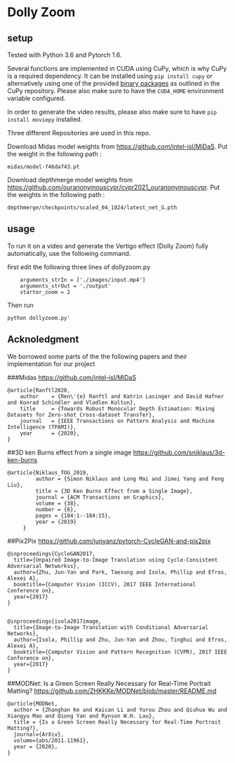 # Dolly Zoom


## setup
Tested with Python 3.6 and Pytorch 1.6. 

Several functions are implemented in CUDA using CuPy, which is why CuPy is a required dependency. It can be installed using `pip install cupy` or alternatively using one of the provided [binary packages](https://docs.cupy.dev/en/stable/install.html#installing-cupy) as outlined in the CuPy repository. Please also make sure to have the `CUDA_HOME` environment variable configured.

In order to generate the video results, please also make sure to have `pip install moviepy` installed.

Three different Repositories are used in this repo.

Download Midas model weights from https://github.com/intel-isl/MiDaS. Put the weight in the following path : 
```
midas/model-f46da743.pt
```
Download depthmerge model weights from https://github.com/ouranonymouscvpr/cvpr2021_ouranonymouscvpr. Put the weights in the following path :
```
depthmerge/checkpoints/scaled_04_1024/latest_net_G.pth
```

## usage
To run it on a video and generate the Vertigo effect (Dolly Zoom) fully automatically, use the following command.

first edit the following three lines of dollyzoom.py
```
    arguments_strIn = ['./images/input.mp4']
    arguments_strOut = './output'
    starter_zoom = 2
```
Then run
```
python dollyzoom.py'
```

## Acknoledgment
We borrowed some parts of the the following papers and their implementation for our project

###Midas
https://github.com/intel-isl/MiDaS
```
@article{Ranftl2020,
	author    = {Ren\'{e} Ranftl and Katrin Lasinger and David Hafner and Konrad Schindler and Vladlen Koltun},
	title     = {Towards Robust Monocular Depth Estimation: Mixing Datasets for Zero-shot Cross-dataset Transfer},
	journal   = {IEEE Transactions on Pattern Analysis and Machine Intelligence (TPAMI)},
	year      = {2020},
}
```

##3D ken Burns effect from a single image
https://github.com/sniklaus/3d-ken-burns
```
@article{Niklaus_TOG_2019,
         author = {Simon Niklaus and Long Mai and Jimei Yang and Feng Liu},
         title = {3D Ken Burns Effect from a Single Image},
         journal = {ACM Transactions on Graphics},
         volume = {38},
         number = {6},
         pages = {184:1--184:15},
         year = {2019}
     } 
```
##Pix2Pix 
https://github.com/junyanz/pytorch-CycleGAN-and-pix2pix
```
@inproceedings{CycleGAN2017,
  title={Unpaired Image-to-Image Translation using Cycle-Consistent Adversarial Networkss},
  author={Zhu, Jun-Yan and Park, Taesung and Isola, Phillip and Efros, Alexei A},
  booktitle={Computer Vision (ICCV), 2017 IEEE International Conference on},
  year={2017}
}


@inproceedings{isola2017image,
  title={Image-to-Image Translation with Conditional Adversarial Networks},
  author={Isola, Phillip and Zhu, Jun-Yan and Zhou, Tinghui and Efros, Alexei A},
  booktitle={Computer Vision and Pattern Recognition (CVPR), 2017 IEEE Conference on},
  year={2017}
}
```
##MODNet: Is a Green Screen Really Necessary for Real-Time Portrait Matting? 
https://github.com/ZHKKKe/MODNet/blob/master/README.md
```
@article{MODNet,
  author = {Zhanghan Ke and Kaican Li and Yurou Zhou and Qiuhua Wu and Xiangyu Mao and Qiong Yan and Rynson W.H. Lau},
  title = {Is a Green Screen Really Necessary for Real-Time Portrait Matting?},
  journal={ArXiv},
  volume={abs/2011.11961},
  year = {2020},
}
```


